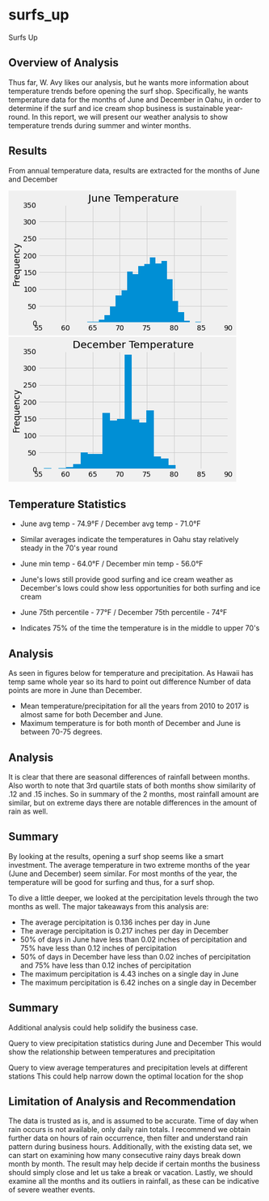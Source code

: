 # surfs_up

Surfs Up

## Overview of Analysis
Thus far, W. Avy likes our analysis, but he wants more information about temperature trends before opening the surf shop. Specifically, he wants temperature data for the months of June and December in Oahu, in order to determine if the surf and ice cream shop business is sustainable year-round. In this report, we will present our weather analysis to show temperature trends during summer and winter months.

## Results
From annual temperature data, results are extracted for the months of June and December

!["June_Temperatures"](06_June_Temperatures.png)
!["December_Temperatures"](12_December_Temperatures.png)

## Temperature Statistics

- June avg temp - 74.9°F / December avg temp - 71.0°F
- Similar averages indicate the temperatures in Oahu stay relatively steady in the 70's year round

- June min temp - 64.0°F / December min temp - 56.0°F
- June's lows still provide good surfing and ice cream weather as December's lows could show less opportunities for both surfing and ice cream

- June 75th percentile - 77°F / December 75th percentile - 74°F
- Indicates 75% of the time the temperature is in the middle to upper 70's

## Analysis

As seen in figures below for temperature and precipitation. As Hawaii has temp same whole year so its hard to point out difference Number of data points are more in June than December.

- Mean temperature/precipitation for all the years from 2010 to 2017 is almost same for both December and June.
- Maximum temperature is for both month of December and June is between 70-75 degrees.

## Analysis
It is clear that there are seasonal differences of rainfall between months.
Also worth to note that 3rd quartile stats of both months show similarity of .12 and .15 inches.
So in summary of the 2 months, most rainfall amount are similar, but on extreme days there are notable differences in the amount of rain as well.

## Summary
By looking at the results, opening a surf shop seems like a smart investment. The average temperature in two extreme months of the year (June and December) seem similar. For most months of the year, the temperature will be good for surfing and thus, for a surf shop.

To dive a little deeper, we looked at the percipitation levels through the two months as well. The major takeaways from this analysis are:

- The average percipitation is 0.136 inches per day in June
- The average percipitation is 0.217 inches per day in December
- 50% of days in June have less than 0.02 inches of percipitation and 75% have less than 0.12 inches of percipitation
- 50% of days in December have less than 0.02 inches of percipitation and 75% have less than 0.12 inches of percipitation
- The maximum percipitation is 4.43 inches on a single day in June
- The maximum percipitation is 6.42 inches on a single day in December


## Summary
Additional analysis could help solidify the business case.

Query to view precipitation statistics during June and December
This would show the relationship between temperatures and precipitation

Query to view average temperatures and precipitation levels at different stations
This could help narrow down the optimal location for the shop


## Limitation of Analysis and Recommendation
The data is trusted as is, and is assumed to be accurate.
Time of day when rain occurs is not available, only daily rain totals.
I recommend we obtain further data on hours of rain occurrence, then filter and understand rain pattern during business hours.
Additionally, with the existing data set, we can start on examining how many consecutive rainy days break down month by month. The result may help decide if certain months the business should simply close and let us take a break or vacation.
Lastly, we should examine all the months and its outliers in rainfall, as these can be indicative of severe weather events.
